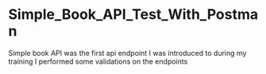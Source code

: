 # Simple_Book_API_Test_With_Postman

Simple book API was the first api endpoint I was introduced to during my training
I performed some validations on the endpoints
